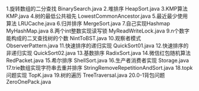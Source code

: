 1.旋转数组的二分查找 BinarySearch.java
2.堆排序 HeapSort.java
3.KMP算法 KMP.java
4.树的最低公共祖先 LowestCommonAncestor.java
5.最近最少使用算法 LRUCache.java
6.归并排序 MergeSort.java
7.自己实现Hashmap MyHashMap.java
8.两个int整数实现读写锁 MyReadWriteLock.java
9.n个数字能构成的二叉查找树的个数 NintToBST.java
10.观察者模式 ObserverPattern.java
11.快速排序的递归实现 QuickSort01.java
12.快速排序的非递归实现 QuickSort02.java
13.基数排序 RadixSort.java
14.微信红包随机算法 RedPacket.java
15.希尔排序 ShellSort.java
16.生产者消费者实现 Storage.java
17.trie数组实现字符串去重并排序 StringRemoveRepetitionAndSort.java
18.topk问题实现 TopK.java
19.树的遍历 TreeTraversal.java
20.0-1背包问题 ZeroOnePack.java
